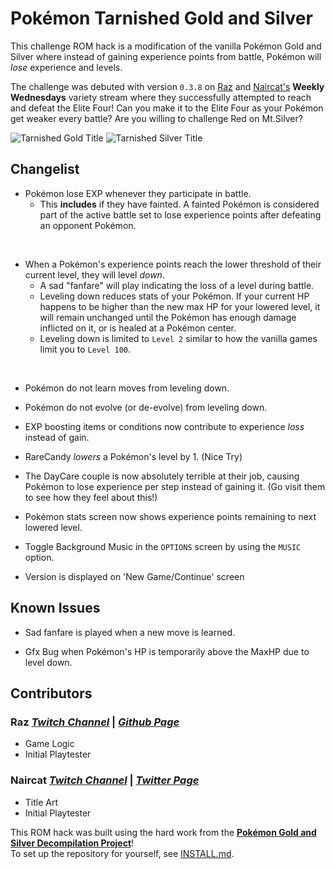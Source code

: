 # Pokémon Tarnished Gold and Silver

This challenge ROM hack is a modification of the vanilla Pokémon Gold and Silver where instead of gaining experience points from battle, Pokémon will *lose* experience and levels.

The challenge was debuted with version `0.3.8` on [Raz][raz-twitch] and [Naircat's][nair-twitch] **Weekly Wednesdays** variety stream where they successfully attempted to reach and defeat the Elite Four! Can you make it to the Elite Four as your Pokémon get weaker every battle? Are you willing to challenge Red on Mt.Silver?

![Tarnished Gold Title](https://media.discordapp.net/attachments/796754499649667083/1117567403279253614/Screenshot_2023-06-11_143225.png?width=540&height=486)
![Tarnished Silver Title](https://media.discordapp.net/attachments/796754499649667083/1117567403551899778/Screenshot_2023-06-11_143145.png?width=540&height=486)

## Changelist

- Pokémon lose EXP whenever they participate in battle.
    - This **includes** if they have fainted. A fainted Pokémon is considered part of the active battle set to lose experience points after defeating an opponent Pokémon.

<br>

- When a Pokémon's experience points reach the lower threshold of their current level, they will level *down*.
    - A sad "fanfare" will play indicating the loss of a level during battle.
    - Leveling down reduces stats of your Pokémon. If your current HP happens to be higher than the new max HP for your lowered level, it will remain unchanged until the Pokémon has enough damage inflicted on it, or is healed at a Pokémon center.
    - Leveling down is limited to `Level 2` similar to how the vanilla games limit you to `Level 100`.

<br>

- Pokémon do not learn moves from leveling down.

- Pokémon do not evolve (or de-evolve) from leveling down.

- EXP boosting items or conditions now contribute to experience *loss* instead of gain.

- RareCandy *lowers* a Pokémon's level by 1. (Nice Try)

- The DayCare couple is now absolutely terrible at their job, causing Pokémon to lose experience per step instead of gaining it. (Go visit them to see how they feel about this!)

- Pokémon stats screen now shows experience points remaining to next lowered level.

- Toggle Background Music in the `OPTIONS` screen by using the `MUSIC` option.

- Version is displayed on 'New Game/Continue' screen

## Known Issues

- Sad fanfare is played when a new move is learned.

- Gfx Bug when Pokémon's HP is temporarily above the MaxHP due to level down.

## Contributors

### Raz [*Twitch Channel*][raz-twitch] | [*Github Page*][raz-gh]
- Game Logic
- Initial Playtester

### Naircat [*Twitch Channel*][nair-twitch] | [*Twitter Page*][nair-twitter]
- Title Art
- Initial Playtester

This ROM hack was built using the hard work from the [**Pokémon Gold and Silver Decompilation Project**][pokegold]!<br>
To set up the repository for yourself, see [INSTALL.md](INSTALL.md).

[pokegold]: https://github.com/pret/pokegold
[raz-gh]: https://github.com/raz-a
[raz-twitch]: https://www.twitch.tv/razstrats

[nair-twitch]: https://www.twitch.tv/naircat
[nair-twitter]: http://twitter.com/naircatt